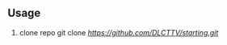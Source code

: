 Usage
------------------------------------------------------------------------------------------------------------------------------------------------------------------------------------------------
1. clone repo git clone *https://github.com/DLCTTV/starting.git*
